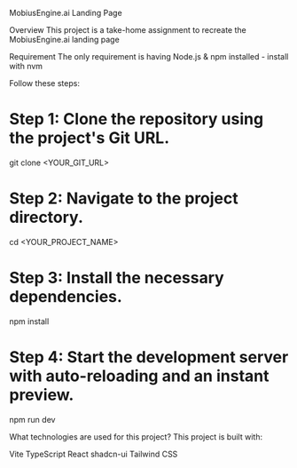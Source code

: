 MobiusEngine.ai Landing Page

Overview
This project is a take-home assignment to recreate the MobiusEngine.ai landing page 

Requirement
The only requirement is having Node.js & npm installed - install with nvm

Follow these steps:

# Step 1: Clone the repository using the project's Git URL.
git clone <YOUR_GIT_URL>

# Step 2: Navigate to the project directory.
cd <YOUR_PROJECT_NAME>

# Step 3: Install the necessary dependencies.
npm install

# Step 4: Start the development server with auto-reloading and an instant preview.
npm run dev

What technologies are used for this project?
This project is built with:

Vite
TypeScript
React
shadcn-ui
Tailwind CSS


